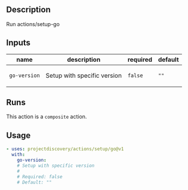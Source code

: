 ## Description

Run actions/setup-go

## Inputs

| name | description | required | default |
| --- | --- | --- | --- |
| `go-version` | <p>Setup with specific version</p> | `false` | `""` |


## Runs

This action is a `composite` action.

## Usage

```yaml
- uses: projectdiscovery/actions/setup/go@v1
  with:
    go-version:
    # Setup with specific version
    #
    # Required: false
    # Default: ""
```



